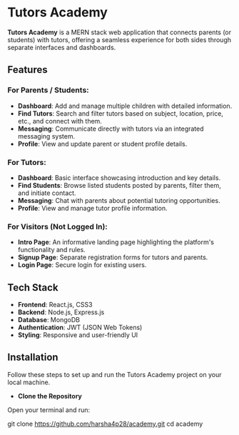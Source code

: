 # Tutors Academy

**Tutors Academy** is a MERN stack web application that connects parents (or students) with tutors, offering a seamless experience for both sides through separate interfaces and dashboards.

## Features

### For Parents / Students:
- **Dashboard**: Add and manage multiple children with detailed information.
- **Find Tutors**: Search and filter tutors based on subject, location, price, etc., and connect with them.
- **Messaging**: Communicate directly with tutors via an integrated messaging system.
- **Profile**: View and update parent or student profile details.

### For Tutors:
- **Dashboard**: Basic interface showcasing introduction and key details.
- **Find Students**: Browse listed students posted by parents, filter them, and initiate contact.
- **Messaging**: Chat with parents about potential tutoring opportunities.
- **Profile**: View and manage tutor profile information.

### For Visitors (Not Logged In):
- **Intro Page**: An informative landing page highlighting the platform's functionality and rules.
- **Signup Page**: Separate registration forms for tutors and parents.
- **Login Page**: Secure login for existing users.

## Tech Stack

- **Frontend**: React.js, CSS3
- **Backend**: Node.js, Express.js
- **Database**: MongoDB
- **Authentication**: JWT (JSON Web Tokens)
- **Styling**: Responsive and user-friendly UI

## Installation

Follow these steps to set up and run the Tutors Academy project on your local machine.

- **Clone the Repository**

Open your terminal and run:

git clone https://github.com/harsha4p28/academy.git
cd academy


